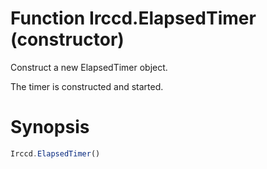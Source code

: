 # Function Irccd.ElapsedTimer (constructor)

Construct a new ElapsedTimer object.

The timer is constructed and started.

# Synopsis

```javascript
Irccd.ElapsedTimer()
```
